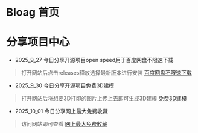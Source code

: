 # Bloag 首页


# 分享项目中心


* 2025_9_27 今日分享开源项目open speed用于百度网盘不限速下载
> 打开网站后点击releases释放选择最新版本进行安装
[百度网盘不限速下载](https://github.com/game1024/OpenSpeedy)

* 2025_9_30 今日分享开源项目免费3D建模
> 打开网站后将想要3D打印的图片上传上去即可生成3D建模
[免费3D建模](https://hitem3d.ai/?gad_source=1&gad_campaignid=22822563761&gbraid=0AAAABAd7BRNDrgHfL_GWKJQDuHeUBm_Uz&gclid=CjwKCAjw_-3GBhAYEiwAjh9fUDkhRzDmivYVSuxDvW6LC8x-KzlXkn1r5IZxpUHb_EXPYhAlwjeMvRoCDTMQAvD_BwE)

* 2025_10_01 今日分享网上最大免费收藏
> 访问网站即可查看
[网上最大免费收藏](https://www.freeshare.cc/)